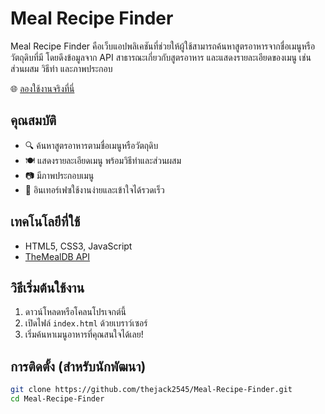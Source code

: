 # Meal Recipe Finder

Meal Recipe Finder คือเว็บแอปพลิเคชันที่ช่วยให้ผู้ใช้สามารถค้นหาสูตรอาหารจากชื่อเมนูหรือวัตถุดิบที่มี โดยดึงข้อมูลจาก API สาธารณะเกี่ยวกับสูตรอาหาร และแสดงรายละเอียดของเมนู เช่น ส่วนผสม วิธีทำ และภาพประกอบ

🌐 [ลองใช้งานจริงที่นี่](https://thejack2545.github.io/Meal-Recipe-Finder/)

## คุณสมบัติ

- 🔍 ค้นหาสูตรอาหารตามชื่อเมนูหรือวัตถุดิบ  
- 🍽 แสดงรายละเอียดเมนู พร้อมวิธีทำและส่วนผสม  
- 📷 มีภาพประกอบเมนู  
- 🧭 อินเทอร์เฟซใช้งานง่ายและเข้าใจได้รวดเร็ว  

## เทคโนโลยีที่ใช้

- HTML5, CSS3, JavaScript  
- [TheMealDB API](https://www.themealdb.com/api.php)

## วิธีเริ่มต้นใช้งาน

1. ดาวน์โหลดหรือโคลนโปรเจกต์นี้
2. เปิดไฟล์ `index.html` ด้วยเบราว์เซอร์
3. เริ่มค้นหาเมนูอาหารที่คุณสนใจได้เลย!

## การติดตั้ง (สำหรับนักพัฒนา)

```bash
git clone https://github.com/thejack2545/Meal-Recipe-Finder.git
cd Meal-Recipe-Finder
